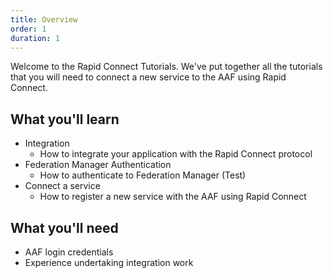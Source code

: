 ```yaml
---
title: Overview
order: 1
duration: 1
---
```


Welcome to the Rapid Connect Tutorials. We've put together all the tutorials that you will need to connect a new 
service to the AAF using Rapid Connect.

## What you'll learn
- Integration
    - How to integrate your application with the Rapid Connect protocol
- Federation Manager Authentication
    - How to authenticate to Federation Manager (Test)
- Connect a service
    - How to register a new service with the AAF using Rapid Connect

## What you'll need
- AAF login credentials
- Experience undertaking integration work